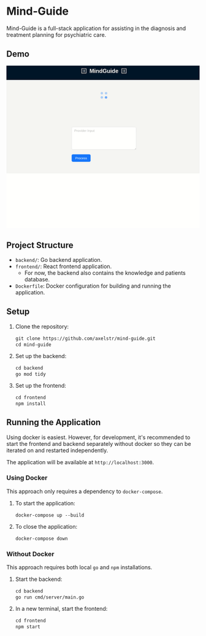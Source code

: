 # Mind-Guide

Mind-Guide is a full-stack application for assisting in the diagnosis and treatment planning for psychiatric care.

## Demo

![Demo](demo.gif)

## Project Structure

- `backend/`: Go backend application.
- `frontend/`: React frontend application.
  - For now, the backend also contains the knowledge and patients database.
- `Dockerfile`: Docker configuration for building and running the application.

## Setup

1. Clone the repository:
   ```
   git clone https://github.com/axelstr/mind-guide.git
   cd mind-guide
   ```

2. Set up the backend:
   ```
   cd backend
   go mod tidy
   ```

3. Set up the frontend:
   ```
   cd frontend
   npm install
   ```

## Running the Application

Using docker is easiest. However, for development, it's recommended to start the frontend and backend separately without docker so they can be iterated on and restarted independently.

The application will be available at `http://localhost:3000`.

### Using Docker

This approach only requires a dependency to `docker-compose`.

1. To start the application:
   ```
   docker-compose up --build
   ```

2. To close the application:
   ```
   docker-compose down
   ```

### Without Docker

This approach requires both local `go` and `npm` installations.

1. Start the backend:
   ```
   cd backend
   go run cmd/server/main.go
   ```

2. In a new terminal, start the frontend:
   ```
   cd frontend
   npm start
   ```
